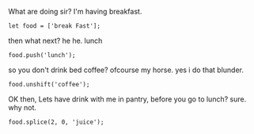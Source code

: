 What are doing sir?
I'm having breakfast.

	let food = ['break Fast'];

then what next?
he he. lunch

	food.push('lunch');

so you don't drink bed coffee?
ofcourse my horse. yes i do that blunder.

	food.unshift('coffee');

OK then, Lets have drink with me in pantry, before you go to lunch?
sure. why not.

	food.splice(2, 0, 'juice');
